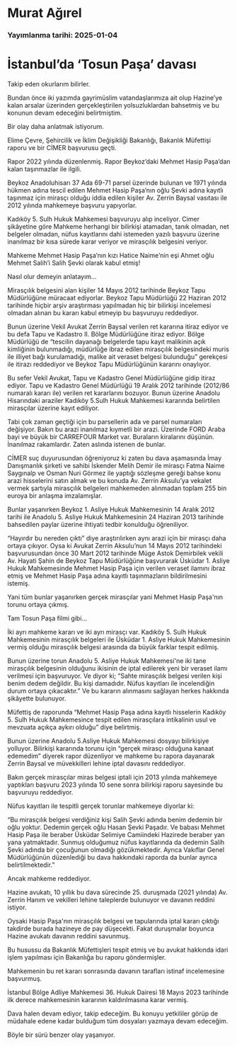 # Murat Ağırel

### Yayımlanma tarihi: 2025-01-04

# İstanbul’da ‘Tosun Paşa’ davası

Takip eden okurlarım bilirler.

Bundan önce iki yazımda gayrimüslim vatandaşlarımıza ait olup Hazine’ye kalan arsalar üzerinden gerçekleştirilen yolsuzluklardan bahsetmiş ve bu konunun devam edeceğini belirtmiştim.

Bir olay daha anlatmak istiyorum.

Elime Çevre, Şehircilik ve İklim Değişikliği Bakanlığı, Bakanlık Müfettişi raporu ve bir CİMER başvurusu geçti.

Rapor 2022 yılında düzenlenmiş. Rapor Beykoz’daki Mehmet Hasip Paşa’dan kalan taşınmazlar ile ilgili.

Beykoz Anadoluhisarı 37 Ada 69-71 parsel üzerinde bulunan ve 1971 yılında hükmen adına tescil edilen Mehmet Hasip Paşa’nın oğlu Şevki adına kayıtlı taşınmaz için mirasçı olduğu iddia edilen kişiler Av. Zerrin Baysal vasıtası ile 2012 yılında mahkemeye başvuru yapıyorlar.

Kadıköy 5. Sulh Hukuk Mahkemesi başvuruyu alıp inceliyor. Cimer şikâyetine göre Mahkeme herhangi bir bilirkişi atamadan, tanık olmadan, net belgeler olmadan, nüfus kayıtlarını dahi istemeden yazılı başvuru üzerine inanılmaz bir kısa sürede karar veriyor ve mirasçılık belgesini veriyor.

Mahkeme Mehmet Hasip Paşa’nın kızı Hatice Naime’nin eşi Ahmet oğlu Mehmet Salih’i Salih Şevki olarak kabul etmiş!

Nasıl olur demeyin anlatayım…

Mirasçılık belgesini alan kişiler 14 Mayıs 2012 tarihinde Beykoz Tapu Müdürlüğüne müracaat ediyorlar. Beykoz Tapu Müdürlüğü 22 Haziran 2012 tarihinde hiçbir arşiv araştırması yapılmadan hiç bir bilirkişi incelemesi olmadan alınan bu kararı kabul etmeyip bu başvuruyu reddediyor.

Bunun üzerine Vekil Avukat Zerrin Baysal verilen ret kararına itiraz ediyor ve bu defa Tapu ve Kadastro II. Bölge Müdürlüğüne itiraz ediyor. Bölge Müdürlüğü de “tescilin dayanağı belgelerde tapu kayıt malikinin açık kimliğinin bulunmadığı, müdürlüğe ibraz edilen mirasçılık belgesindeki muris ile illiyet bağı kurulamadığı, malike ait veraset belgesi bulunduğu” gerekçesi ile itirazı reddediyor ve Beykoz Tapu Müdürlüğünün kararını onaylıyor.

Bu sefer Vekil Avukat, Tapu ve Kadastro Genel Müdürlüğüne gidip itiraz ediyor. Tapu ve Kadastro Genel Müdürlüğü 19 Aralık 2012 tarihinde (2012/86 numaralı kararı ile) verilen ret kararlarını bozuyor. Bunun üzerine Anadolu Hisarındaki araziler Kadıköy 5.Sulh Hukuk Mahkemesi kararında belirtilen mirasçılar üzerine kayıt ediliyor.

Tabi çok zaman geçtiği için bu parsellerin ada ve parsel numaraları değişiyor. Bakın bu arazi inanılmaz kıymetli bir arazi. Üzerinde FORD Araba bayi ve büyük bir CARREFOUR Market var. Buraların kiralarını düşünün. İnanılmaz rakamlardır. Zaten aslında istenen de bunlar.

CİMER suç duyurusundan öğreniyoruz ki zaten bu dava aşamasında İmay Danışmanlık şirketi ve sahibi İskender Melih Demir ile mirasçı Fatma Naime Saygınalp ve Osman Nuri Görmez ile yaptığı sözleşme gereği bahse konu arazi hisselerini satın almak ve bu konuda Av. Zerrin Aksulu’ya vekalet vermek şartıyla mirasçılık belgeleri mahkemeden alınmadan toplam 255 bin euroya bir anlaşma imzalamışlar.

Bunlar yaşanırken Beykoz 1. Asliye Hukuk Mahkemesinin 14 Aralık 2012 tarihi ile Anadolu 5. Asliye Hukuk Mahkemesinin 24 Haziran 2013 tarihinde bahsedilen paylar üzerine ihtiyati tedbir konulduğu öğreniliyor.

“Hayırdır bu nereden çıktı” diye araştırılırken aynı arazi için bir mirasçı daha ortaya çıkıyor. Oysa ki Avukat Zerrin Aksulu’nun 14 Mayıs 2012 tarihindeki başvurusundan önce 30 Mart 2012 tarihinde Müge Astok Demirbilek vekili Av. Hayati Şahin de Beykoz Tapu Müdürlüğüne başvurarak Üsküdar 1. Asliye Hukuk Mahkemesinde Mehmet Hasip Paşa için verilen veraset ilamını ibraz etmiş ve Mehmet Hasip Paşa adına kayıtlı taşınmazların bildirilmesini istemiş.

Yani tüm bunlar yaşanırken gerçek mirasçılar yani Mehmet Hasip Paşa'nın torunu ortaya çıkmış.

Tam Tosun Paşa filmi gibi…

İki ayrı mahkeme kararı ve iki ayrı mirasçı var. Kadıköy 5. Sulh Hukuk Mahkemesinin mirasçılık belgeleri ile Üsküdar 1. Asliye Hukuk Mahkemesinin vermiş olduğu mirasçılık belgesi arasında da büyük farklar tespit edilmiş.

Bunun üzerine torun Anadolu 5. Asliye Hukuk Mahkemesi'ne iki tane mirasçılık belgesinin olduğunu ikisinin de iptal edilerek yeni bir veraset ilamı verilmesi için başvuruyor. Ve diyor ki; “Sahte mirasçılık belgesi verilen kişi benim dedem değildir. Bu kişi damadıdır. Nüfus kayıtları ile incelendiğin durum ortaya çıkacaktır.” Ve bu kararın alınmasını sağlayan herkes hakkında şikâyette bulunuyor.

Müfettiş de raporunda “Mehmet Hasip Paşa adına kayıtlı hisselerin Kadıköy 5. Sulh Hukuk Mahkemesince tespit edilen mirasçılara intikalinin usul ve mevzuata açıkça aykırı olduğu” diye belirtmiş.

Bunun üzerine Anadolu 5.Asliye Hukuk Mahkemesi dosyayı bilirkişiye yolluyor. Bilirkişi kararında torunu için “gerçek mirasçı olduğuna kanaat edemedim” diyerek rapor düzenliyor ve mahkeme bu rapora dayanarak Zerrin Baysal ve müvekkilleri lehine iptal davasını reddediyor.

Bakın gerçek mirasçılar miras belgesi iptali için 2013 yılında mahkemeye yaptıkları başvuru 2023 yılında 10 sene sonra bilirkişi raporu sayesinde bu başvuruyu reddediyor.

Nüfus kayıtları ile tespitli gerçek torunlar mahkemeye diyorlar ki:

“Bu mirasçılık belgesi verdiğiniz kişi Salih Şevki adında benim dedemin bir oğlu yoktur. Dedemin gerçek oğlu Hasan Şevki Paşadır. Ve babası Mehmet Hasip Paşa ile beraber Üsküdar Selimiye Camiindeki Hazirede beraber yan yana yatmaktadır. Sunmuş olduğumuz nüfus kayıtlarında da dedemin Salih Şevki adında bir çocuğunun olmadığı gözükmektedir. Ayrıca Vakıflar Genel Müdürlüğünün düzenlediği bu dava hakkındaki raporda da bunlar ayrıca belirtilmektedir.”

Ancak mahkeme reddediyor.

Hazine avukatı, 10 yıllık bu dava sürecinde 25. duruşmada (2021 yılında) Av. Zerrin Hanım ve vekilleri lehine taleplerde bulunuyor ve davanın reddini istiyor.

Oysaki Hasip Paşa'nın mirasçılık belgesi ve tapularında iptal kararı çıktığı takdirde burada hazineye de pay düşecekti. Fakat duruşmalar boyunca Hazine avukatı davanın reddini savunmuş.

Bu husussu da Bakanlık Müfettişleri tespit etmiş ve bu avukat hakkında idari işlem yapılması için Bakanlığa bu raporu göndermişler.

Mahkemenin bu ret kararı sonrasında davanın tarafları istinaf incelemesine başvurmuş.

İstanbul Bölge Adliye Mahkemesi 36. Hukuk Dairesi 18 Mayıs 2023 tarihinde ilk derece mahkemesinin kararının kaldırılmasına karar vermiş.

Dava halen devam ediyor, takip edeceğim. Bu konuyu yetkililer görüp de müdahale edene kadar bulduğum tüm dosyaları yazmaya devam edeceğim.

Böyle bir sürü benzer olay yaşanıyor.

